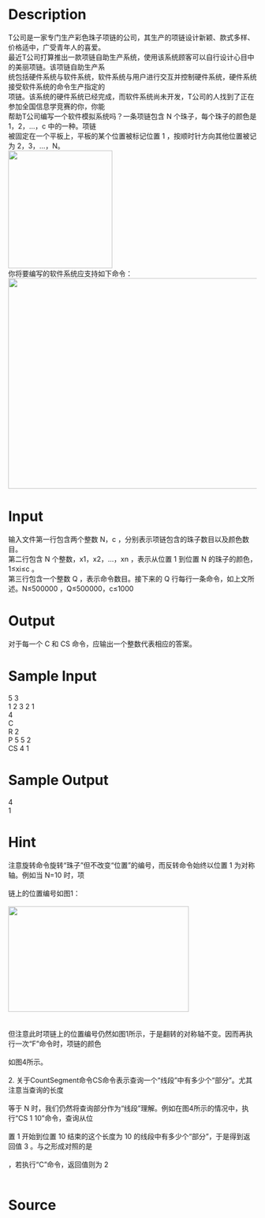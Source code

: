 
# Description

<div class="content"><div>T公司是一家专门生产彩色珠子项链的公司，其生产的项链设计新颖、款式多样、价格适中，广受青年人的喜爱。</div>
<div>最近T公司打算推出一款项链自助生产系统，使用该系统顾客可以自行设计心目中的美丽项链。该项链自助生产系</div>
<div>统包括硬件系统与软件系统，软件系统与用户进行交互并控制硬件系统，硬件系统接受软件系统的命令生产指定的</div>
<div>项链。该系统的硬件系统已经完成，而软件系统尚未开发，T公司的人找到了正在参加全国信息学竞赛的你，你能</div>
<div>帮助T公司编写一个软件模拟系统吗？一条项链包含 N 个珠子，每个珠子的颜色是 1，2，…，c 中的一种。项链</div>
<div>被固定在一个平板上，平板的某个位置被标记位置 1 ，按顺时针方向其他位置被记为 2，3，…，N。</div>
<div><img src="/source/bzoj/1493/img/aHR0cHM6Ly9seWRzeS5jb20vSnVkZ2VPbmxpbmUvdXBsb2FkLzIwMTYwNC9mZmYoMSkucG5n.png" width="211" height="239" alt=""/></div>
<div>你将要编写的软件系统应支持如下命令：</div>
<div><img src="/source/bzoj/1493/img/aHR0cHM6Ly9seWRzeS5jb20vSnVkZ2VPbmxpbmUvdXBsb2FkLzIwMTYwNC9mYS5wbmc=.png" width="572" height="427" alt=""/></div></div>

# Input

<div class="content"><div>输入文件第一行包含两个整数 N，c ，分别表示项链包含的珠子数目以及颜色数目。</div>
<div>第二行包含 N 个整数，x1，x2，…，xn ，表示从位置 1 到位置 N 的珠子的颜色，1≤xi≤c 。</div>
<div>第三行包含一个整数 Q ，表示命令数目。接下来的 Q 行每行一条命令，如上文所述。N≤500000 ，Q≤500000，c≤1000 </div>
<div></div></div>

# Output

<div class="content"><p>对于每一个 C 和 CS 命令，应输出一个整数代表相应的答案。</p></div>

# Sample Input

<div class="content"><span class="sampledata">5 3<br/>
1 2 3 2 1<br/>
4<br/>
C<br/>
R 2<br/>
P 5 5 2<br/>
CS 4 1</span></div>

# Sample Output

<div class="content"><span class="sampledata">4<br/>
1</span></div>

# Hint

<div class="content"><p></p><div>注意旋转命令旋转“珠子”但不改变“位置”的编号，而反转命令始终以位置 1 为对称轴。例如当 N=10 时，项</div><br/>
<div>链上的位置编号如图1：</div><br/>
<div><img src="/source/bzoj/1493/img/aHR0cHM6Ly9seWRzeS5jb20vSnVkZ2VPbmxpbmUvdXBsb2FkLzIwMTYwNC9jYy5wbmc=.png" width="366" height="214" alt=""/></div><br/>
<div><br/>
<div>但注意此时项链上的位置编号仍然如图1所示，于是翻转的对称轴不变。因而再执行一次“F”命令时，项链的颜色</div><br/>
<div>如图4所示。</div><br/>
<div>2. 关于CountSegment命令CS命令表示查询一个“线段”中有多少个“部分”。尤其注意当查询的长度</div><br/>
<div>等于 N 时，我们仍然将查询部分作为“线段”理解。例如在图4所示的情况中，执行“CS 1 10”命令，查询从位</div><br/>
<div>置 1 开始到位置 10 结束的这个长度为 10 的线段中有多少个“部分”，于是得到返回值 3 。与之形成对照的是</div><br/>
<div>，若执行“C”命令，返回值则为 2</div><br/>
</div><p></p></div>

# Source

<div class="content"><p><a href="problemset.php?search="></a></p></div>

